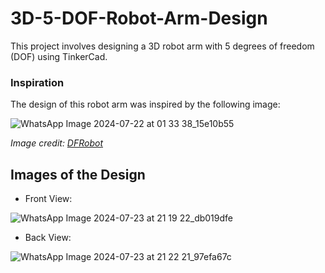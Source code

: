 # 3D-5-DOF-Robot-Arm-Design
This project involves designing a 3D robot arm with 5 degrees of freedom (DOF) using TinkerCad. 

### Inspiration

The design of this robot arm was inspired by the following image:

![WhatsApp Image 2024-07-22 at 01 33 38_15e10b55](https://github.com/user-attachments/assets/acc2f26e-7b70-43d5-893a-37d297f337c1)


*Image credit: [DFRobot](https://www.dfrobot.com/blog-986.html)*


## Images of the Design

- Front View:

![WhatsApp Image 2024-07-23 at 21 19 22_db019dfe](https://github.com/user-attachments/assets/93eeaaa3-ebab-47bc-8294-80dc72dfdf43)

- Back View:

![WhatsApp Image 2024-07-23 at 21 22 21_97efa67c](https://github.com/user-attachments/assets/4b63ea9d-55fb-4bb0-9771-67bc35f31689)

